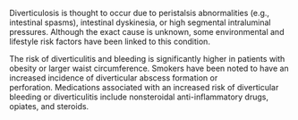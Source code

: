 Diverticulosis is thought to occur due to peristalsis abnormalities (e.g., intestinal spasms), intestinal dyskinesia, or high segmental intraluminal pressures. Although the exact cause is unknown, some environmental and lifestyle risk factors have been linked to this condition.

The risk of diverticulitis and bleeding is significantly higher in patients with obesity or larger waist circumference. Smokers have been noted to have an increased incidence of diverticular abscess formation or perforation. Medications associated with an increased risk of diverticular bleeding or diverticulitis include nonsteroidal anti-inflammatory drugs, opiates, and steroids.